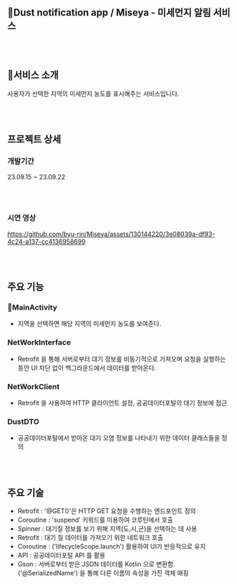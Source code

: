 ## Dust notification app / Miseya - 미세먼지 알림 서비스

<br><br>

## 서비스 소개
사용자가 선택한 지역의 미세먼지 농도를 표시해주는 서비스입니다.

<br><br>

## 프로젝트 상세 

### 개발기간
23.09.15 ~ 23.09.22

<br><br>

### 시연 영상
https://github.com/byu-rin/Miseya/assets/130144220/3e08039a-df93-4c24-a137-cc4136958699

<br><br>

   ## 주요 기능
### MainActivity
* 지역을 선택하면 해당 지역의 미세먼지 농도를 보여준다.

### NetWorkInterface
* Retrofit 을 통해 서버로부터 대기 정보를 비동기적으로 가져오며 요청을 실행하는동안 UI 차단 없이 백그라운드에서 데이터를 받아온다.

### NetWorkClient
* Retrofit 을 사용하여 HTTP 클라이언트 설정, 공공데이터포털의 대기 정보에 접근

### DustDTO
* 공공데이터포털에서 받아온 대기 오염 정보를 나타내기 위한 데이터 클래스들을 정의

<br><br>

   ## 주요 기술
* Retrofit : '@GET()'은 HTTP GET 요청을 수행하는 엔드포인트 정의
* Coroutine : 'suspend' 키워드를 이용하여 코루틴에서 호출
* Spinner : 대기질 정보를 보기 위해 지역(도,시,군)을 선택하는 데 사용
* Retrofit : 대기 질 데이터를 가져오기 위한 네트워크 호출
* Coroutine : ('lifecycleScope.launch') 활용하여 UI가 반응적으로 유지
* API : 공공데이터포털 API 를 활용
* Gson : 서버로부터 받은 JSON 데이터를 Kotlin 으로 변환함. ('@SerializedName') 을 통해 다른 이름의 속성을 가진 객체 매핑
